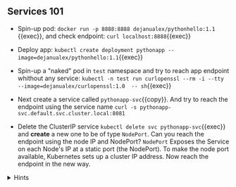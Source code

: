 ## Services 101

* Spin-up pod: `docker run -p 8888:8888 dejanualex/pythonhello:1.1 `{{exec}}, and check endpoint: `curl localhost:8888`{{exec}}

* Deploy app: `kubectl create deployment pythonapp --image=dejanualex/pythonhello:1.1`{{exec}}

* Spin-up a "naked" pod in `test` namespace and try to reach app endpoint whithout any service: `kubectl -n test run curlopenssl --rm -i --tty --image=dejanualex/curlopenssl:1.0  -- sh`{{exec}}

* Next create a service called `pythonapp-svc`{{copy}}. And try to reach the endpoint using the service name `curl -s pythonapp-svc.default.svc.cluster.local:8081`

* Delete the ClusterIP service `kubectl delete svc pythonapp-svc`{{exec}} and **create** a new one to be of type `NodePort`. Can you reach the endpoint using the node IP and NodePort? `NodePort` Exposes the Service on each Node's IP at a static port (the NodePort). To make the node port available, Kubernetes sets up a cluster IP address.
Now reach the endpoint in the new way.

<details>
<summary>Hints</summary>
Create namespace: <code>kubectl create ns test</code>. You can reach the app using the podIP<code>kubectl get po -o wide</code> and then <code>kubectl exec po/curlopenssl -- curl &lt;podIP&gt;:8888</code>
<br>
<br>
A Service can map any incoming port to a targetPort. By default and for convenience, the targetPort is set to the same value as the port field.
The app is running on port 8888, therefore create the service accordingly: <code>kubectl expose deployment pythonapp --name=pythonapp-svc --port=8081 --target-port=8888</code>.
<br>
<br>
Create the service of type NodePort: <code>kubectl expose deployment pythonapp --name=pythonapp-svc --port=8081 --target-port=8888 --type=NodePort</code>. Or you can also
Update service to NodePort <code>kubectl patch svc pythonapp-svc -p '{"spec": {"type": "NodePort"}}'</code> or create it from yaml:<code>kubectl apply -f nodeport_service.yaml</code>
<br>
<br>
To access it <code>kubectl get no -owide</code>, <code>kubectl get svc pythonapp-svc -o wide</code> and then <code>curl &lt;nodeIP&gt;:&lt;NodePort&gt;</code>.
NodePort adds external accessibility but doesn’t break internal DNS/ClusterIP access it opens a specific port on all nodes (30000-32767) and forwards traffic to the service.
<br>
</details>
